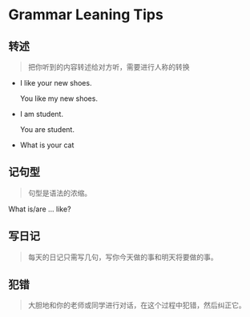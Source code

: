# Grammar Leaning Tips

## 转述

> 把你听到的内容转述给对方听，需要进行人称的转换

- I like your new shoes.

  You like my new shoes.

- I am student.

  You are student.

- What is your cat 



## 记句型

> 句型是语法的浓缩。

What is/are ... like?

## 写日记

> 每天的日记只需写几句，写你今天做的事和明天将要做的事。

## 犯错

> 大胆地和你的老师或同学进行对话，在这个过程中犯错，然后纠正它。